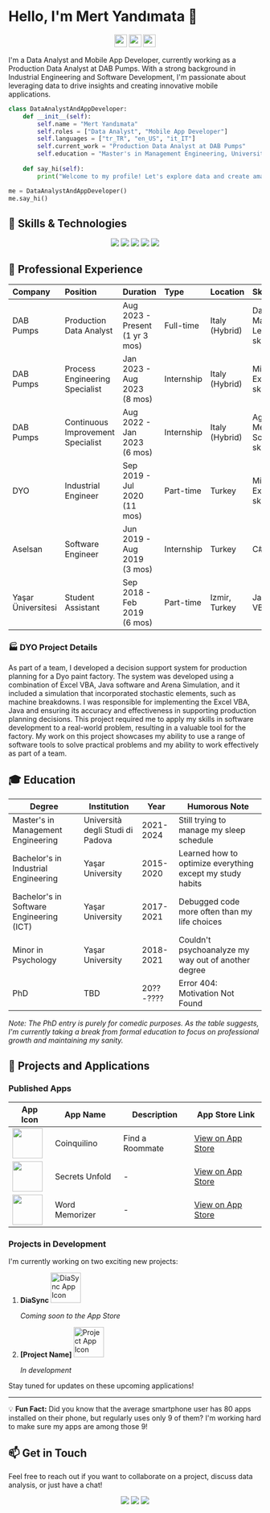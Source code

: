 # Hello, I'm Mert Yandımata 👋

<p align="center">
  <a href="https://www.linkedin.com/in/mert-yandimata/"><img src="https://img.shields.io/badge/linkedin-%230077B5.svg?&style=for-the-badge&logo=linkedin&logoColor=white" height=25></a>
  <a href="https://www.instagram.com/myandimata/"><img src="https://img.shields.io/badge/instagram-%23E4405F.svg?&style=for-the-badge&logo=instagram&logoColor=white" height=25></a>
  <a href="mailto:myandimata4@gmail.com"><img src="https://img.shields.io/badge/email-%23D14836.svg?&style=for-the-badge&logo=gmail&logoColor=white" height=25></a>
</p>

I'm a Data Analyst and Mobile App Developer, currently working as a Production Data Analyst at DAB Pumps. With a strong background in Industrial Engineering and Software Development, I'm passionate about leveraging data to drive insights and creating innovative mobile applications.

```python
class DataAnalystAndAppDeveloper:
    def __init__(self):
        self.name = "Mert Yandımata"
        self.roles = ["Data Analyst", "Mobile App Developer"]
        self.languages = ["tr_TR", "en_US", "it_IT"]
        self.current_work = "Production Data Analyst at DAB Pumps"
        self.education = "Master's in Management Engineering, Università degli Studi di Padova"
    
    def say_hi(self):
        print("Welcome to my profile! Let's explore data and create amazing apps!")

me = DataAnalystAndAppDeveloper()
me.say_hi()
```

## 🚀 Skills & Technologies

<p align="center">
  <img src="https://img.shields.io/badge/Python-3776AB?style=for-the-badge&logo=python&logoColor=white" />
  <img src="https://img.shields.io/badge/Flutter-02569B?style=for-the-badge&logo=flutter&logoColor=white" />
  <img src="https://img.shields.io/badge/SQL-4479A1?style=for-the-badge&logo=mysql&logoColor=white" />
  <img src="https://img.shields.io/badge/Qlik-009848?style=for-the-badge&logo=qlik&logoColor=white" />
  <img src="https://img.shields.io/badge/Machine_Learning-FF6F00?style=for-the-badge&logo=tensorflow&logoColor=white" />
</p>

## 💼 Professional Experience

| Company | Position | Duration | Type | Location | Skills |
|:--------|:---------|:---------|:-----|:---------|:-------|
| DAB Pumps | Production Data Analyst | Aug 2023 - Present<br>(1 yr 3 mos) | Full-time | Italy (Hybrid) | Data Science, Machine Learning, +4 skills |
| DAB Pumps | Process Engineering Specialist | Jan 2023 - Aug 2023<br>(8 mos) | Internship | Italy (Hybrid) | Microsoft Excel, SQL, +3 skills |
| DAB Pumps | Continuous Improvement Specialist | Aug 2022 - Jan 2023<br>(6 mos) | Internship | Italy (Hybrid) | Agile Methodologies, Scrum, +2 skills |
| DYO | Industrial Engineer | Sep 2019 - Jul 2020<br>(11 mos) | Part-time | Turkey | Microsoft Excel, C#, +3 skills |
| Aselsan | Software Engineer | Jun 2019 - Aug 2019<br>(3 mos) | Internship | Turkey | C# |
| Yaşar Üniversitesi | Student Assistant | Sep 2018 - Feb 2019<br>(6 mos) | Part-time | Izmir, Turkey | Java, Excel VBA, +1 skill |

### 🏭 DYO Project Details
As part of a team, I developed a decision support system for production planning for a Dyo paint factory. The system was developed using a combination of Excel VBA, Java software and Arena Simulation, and it included a simulation that incorporated stochastic elements, such as machine breakdowns. I was responsible for implementing the Excel VBA, Java and ensuring its accuracy and effectiveness in supporting production planning decisions. This project required me to apply my skills in software development to a real-world problem, resulting in a valuable tool for the factory. My work on this project showcases my ability to use a range of software tools to solve practical problems and my ability to work effectively as part of a team.

## 🎓 Education

| Degree | Institution | Year | Humorous Note |
|--------|-------------|------|---------------|
| Master's in Management Engineering | Università degli Studi di Padova | 2021-2024 | Still trying to manage my sleep schedule |
| Bachelor's in Industrial Engineering | Yaşar University | 2015-2020 | Learned how to optimize everything except my study habits |
| Bachelor's in Software Engineering (ICT) | Yaşar University | 2017-2021 | Debugged code more often than my life choices |
| Minor in Psychology | Yaşar University | 2018-2021 | Couldn't psychoanalyze my way out of another degree |
| PhD | TBD | 20??-???? | Error 404: Motivation Not Found |

*Note: The PhD entry is purely for comedic purposes. As the table suggests, I'm currently taking a break from formal education to focus on professional growth and maintaining my sanity.*

## 📱 Projects and Applications

### Published Apps

| App Icon | App Name | Description | App Store Link |
|----------|----------|-------------|----------------|
| <img src="https://is1-ssl.mzstatic.com/image/thumb/Purple211/v4/bc/25/d8/bc25d8a2-9a4a-d925-11e3-78a972c3d4b3/AppIcon-0-0-1x_U007emarketing-0-8-0-85-220.png/230x0w.webp" width="60" height="60"> | Coinquilino | Find a Roommate | [View on App Store](https://apps.apple.com/tr/app/coinquilino-find-a-roommate/id6450541028) |
| <img src="https://is1-ssl.mzstatic.com/image/thumb/Purple221/v4/1d/46/f2/1d46f26c-c186-ee9f-024a-cca01a2dd6b3/AppIcon-0-0-1x_U007emarketing-0-8-0-85-220.png/230x0w.webp" width="60" height="60"> | Secrets Unfold | - | [View on App Store](https://apps.apple.com/tr/app/secrets-unfold/id6496849051) |
| <img src="https://is1-ssl.mzstatic.com/image/thumb/Purple116/v4/53/82/7e/53827e16-ed5f-daf0-0170-7e9cd182709d/AppIcon-1x_U007emarketing-0-7-0-85-220.png/230x0w.webp" width="60" height="60"> | Word Memorizer | - | [View on App Store](https://apps.apple.com/tr/app/word-memorizer/id6450652988) |

### Projects in Development

I'm currently working on two exciting new projects:

1. **DiaSync**
   <img src="/api/placeholder/100/100" alt="DiaSync App Icon" width="60" height="60">
   
   *Coming soon to the App Store*

2. **[Project Name]**
   <img src="/api/placeholder/100/100" alt="Project App Icon" width="60" height="60">
   
   *In development*

Stay tuned for updates on these upcoming applications!

---

💡 **Fun Fact:** Did you know that the average smartphone user has 80 apps installed on their phone, but regularly uses only 9 of them? I'm working hard to make sure my apps are among those 9!

## 📫 Get in Touch

Feel free to reach out if you want to collaborate on a project, discuss data analysis, or just have a chat!

<p align="center">
  <a href="mailto:myandimata4@gmail.com"><img src="https://img.shields.io/badge/Email-D14836?style=for-the-badge&logo=gmail&logoColor=white" /></a>
  <a href="https://www.linkedin.com/in/mert-yandimata/"><img src="https://img.shields.io/badge/LinkedIn-0077B5?style=for-the-badge&logo=linkedin&logoColor=white" /></a>
  <a href="https://www.instagram.com/myandimata/"><img src="https://img.shields.io/badge/Instagram-E4405F?style=for-the-badge&logo=instagram&logoColor=white" /></a>
</p>
